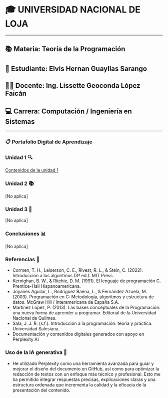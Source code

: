 # 🎓 UNIVERSIDAD NACIONAL DE LOJA

---

## 📚 Materia: Teoría de la Programación  

## 👤 Estudiante: Elvis Hernan Guayllas Sarango

## 👩‍🏫 Docente: Ing. Lissette Geoconda López Faicán

## 💻 Carrera: Computación / Ingeniería en Sistemas

---

### 📋 Portafolio Digital de Aprendizaje



### Unidad 1 🔍  
[Contenidos de la unidad 1](./Unidad1.md) 
### Unidad 2 📚  
[No aplica]
### Unidad 3 📝 
[No aplica]
### Conclusiones 📊  
[No aplica]
### Referencias 📑
- Cormen, T. H., Leiserson, C. E., Rivest, R. L., & Stein, C. (2022). Introducción a los algoritmos (3ª ed.). MIT Press.
- Kernighan, B. W., & Ritchie, D. M. (1991). El lenguaje de programación C. Prentice-Hall Hispanoamericana.
- Joyanes Aguilar, L., Rodríguez Baena, L., & Fernández Azuela, M. (2003). Programación en C: Metodología, algoritmos y estructura de datos. McGraw Hill / Interamericana de España S.A.
- Martínez López, P. (2013). Las bases conceptuales de la Programación: una nueva forma de aprender a programar. Editorial de la Universidad Nacional de Quilmes.
- Sala, J. J. R. (s.f.). Introducción a la programación: teoría y práctica. Universidad Salesiana.
- Documentación y contenidos digitales generados con apoyo en Perplexity AI﻿
### Uso de la IA generativa 🤖  
- He utilizado Perplexity como una herramienta avanzada para guiar y mejorar el diseño del documento en GitHub, así como para optimizar la redacción de textos con un enfoque más técnico y profesional. Esto me ha permitido integrar respuestas precisas, explicaciones claras y una estructura ordenada que incrementa la calidad y la eficacia de la presentación del contenido.

